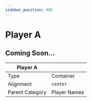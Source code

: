 ```yaml
---
sidebar_position: 400
---
```

    
# Player A

## Coming Soon...

|     Player A  ||
| -------- | ------- |
| Type  |  Container | Visibility | Image | Text  |
| Alignment |  `center`     |
| Parent Category    | Player Names    |
